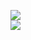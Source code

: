 [![](https://img.shields.io/badge/Made%20With-Github%20Spray-lightgrey.svg?style=for-the-badge&logo=github)](https://github.com/Annihil/github-spray#26561)  
[![](https://i.imgur.com/2DrTn0Z.gif)](https://github.com/Annihil/github-spray)